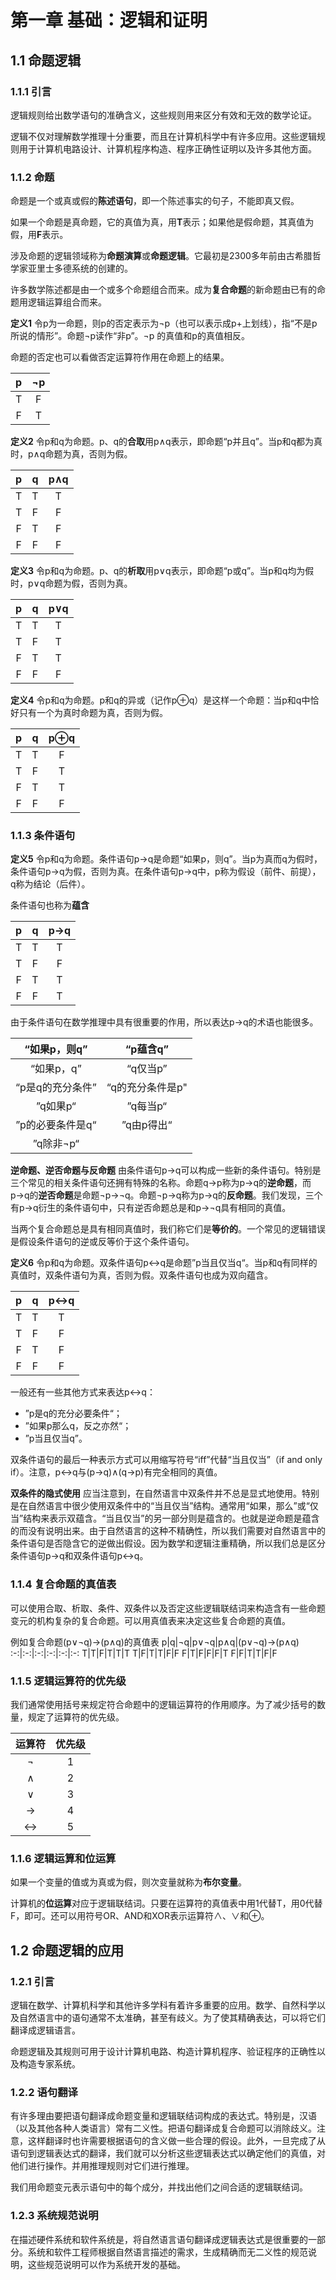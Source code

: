 # 第一章 基础：逻辑和证明

## 1.1 命题逻辑

### 1.1.1 引言

逻辑规则给出数学语句的准确含义，这些规则用来区分有效和无效的数学论证。

逻辑不仅对理解数学推理十分重要，而且在计算机科学中有许多应用。这些逻辑规则用于计算机电路设计、计算机程序构造、程序正确性证明以及许多其他方面。

### 1.1.2 命题

命题是一个或真或假的**陈述语句**，即一个陈述事实的句子，不能即真又假。

如果一个命题是真命题，它的真值为真，用**T**表示；如果他是假命题，其真值为假，用**F**表示。

涉及命题的逻辑领域称为**命题演算**或**命题逻辑**。它最初是2300多年前由古希腊哲学家亚里士多德系统的创建的。

许多数学陈述都是由一个或多个命题组合而来。成为**复合命题**的新命题由已有的命题用逻辑运算组合而来。

**定义1**
令p为一命题，则p的否定表示为¬p（也可以表示成p+上划线），指“不是p所说的情形”。命题¬p读作“非p”。¬p 的真值和p的真值相反。

命题的否定也可以看做否定运算符作用在命题上的结果。

p|¬p
:-:|:-:
T|F
F|T

**定义2**
令p和q为命题。p、q的**合取**用p∧q表示，即命题“p并且q”。当p和q都为真时，p∧q命题为真，否则为假。

p|q|p∧q
:-:|:-:|:-:
T|T|T
T|F|F
F|T|F
F|F|F

**定义3**
令p和q为命题。p、q的**析取**用p∨q表示，即命题“p或q”。当p和q均为假时，p∨q命题为假，否则为真。

p|q|p∨q
:-:|:-:|:-:
T|T|T
T|F|T
F|T|T
F|F|F

**定义4**
令p和q为命题。p和q的异或（记作p⊕q）是这样一个命题：当p和q中恰好只有一个为真时命题为真，否则为假。

p|q|p⊕q
:-:|:-:|:-:
T|T|F
T|F|T
F|T|T
F|F|F

### 1.1.3 条件语句

**定义5**
令p和q为命题。条件语句p→q是命题“如果p，则q”。当p为真而q为假时，条件语句p→q为假，否则为真。在条件语句p→q中，p称为假设（前件、前提），q称为结论（后件）。

条件语句也称为**蕴含**

p|q|p→q
:-:|:-:|:-:
T|T|T
T|F|F
F|T|T
F|F|T

由于条件语句在数学推理中具有很重要的作用，所以表达p→q的术语也能很多。

“如果p，则q”|“p蕴含q”
:-:|:-:
“如果p，q”|“q仅当p”
“p是q的充分条件”|“q的充分条件是p"
”q如果p“|”q每当p“
”p的必要条件是q“|”q由p得出“
”q除非¬p“|

**逆命题、逆否命题与反命题** 由条件语句p→q可以构成一些新的条件语句。特别是三个常见的相关条件语句还拥有特殊的名称。命题q→p称为p→q的**逆命题**，而p→q的**逆否命题**是命题¬p→¬q。命题¬p→q称为p→q的**反命题**。我们发现，三个有p→q衍生的条件语句中，只有逆否命题总是和p→¬q具有相同的真值。

当两个复合命题总是具有相同真值时，我们称它们是**等价的**。一个常见的逻辑错误是假设条件语句的逆或反等价于这个条件语句。

**定义6**
令p和q为命题。双条件语句p↔q是命题”p当且仅当q“。当p和q有同样的真值时，双条件语句为真，否则为假。双条件语句也成为双向蕴含。

p|q|p↔q
:-:|:-:|:-:
T|T|T
T|F|F
F|T|F
F|F|F

一般还有一些其他方式来表达p↔q：

* ”p是q的充分必要条件“；
* ”如果p那么q，反之亦然“；
* ”p当且仅当q”。

双条件语句的最后一种表示方式可以用缩写符号“iff”代替“当且仅当”（if and only if）。注意，p↔q与(p→q)∧(q→p)有完全相同的真值。

**双条件的隐式使用** 应当注意到，在自然语言中双条件并不总是显式地使用。特别是在自然语言中很少使用双条件中的“当且仅当”结构。通常用“如果，那么”或“仅当”结构来表示双蕴含。“当且仅当”的另一部分则是蕴含的。也就是逆命题是蕴含的而没有说明出来。由于自然语言的这种不精确性，所以我们需要对自然语言中的条件语句是否隐含它的逆做出假设。因为数学和逻辑注重精确，所以我们总是区分条件语句p→q和双条件语句p↔q。

### 1.1.4 复合命题的真值表

可以使用合取、析取、条件、双条件以及否定这些逻辑联结词来构造含有一些命题变元的机构复杂的复合命题。可以用真值表来决定这些复合命题的真值。

例如复合命题(p∨¬q)→(p∧q)的真值表
p|q|¬q|p∨¬q|p∧q|(p∨¬q)→(p∧q)
:-:|:-:|:-:|:-:|:-:|:-:
T|T|F|T|T|T
T|F|T|T|F|F
F|T|F|F|F|T
F|F|T|T|F|F

### 1.1.5 逻辑运算符的优先级

我们通常使用括号来规定符合命题中的逻辑运算符的作用顺序。为了减少括号的数量，规定了运算符的优先级。

运算符|优先级
:-:|:-:
¬|1
∧|2
∨|3
→|4
↔|5

### 1.1.6 逻辑运算和位运算

如果一个变量的值或为真或为假，则次变量就称为**布尔变量**。

计算机的**位运算**对应于逻辑联结词。只要在运算符的真值表中用1代替T，用0代替F，即可。还可以用符号OR、AND和XOR表示运算符∧、∨和⊕。

## 1.2 命题逻辑的应用

### 1.2.1 引言

逻辑在数学、计算机科学和其他许多学科有着许多重要的应用。数学、自然科学以及自然语言中的语句通常不太准确，甚至有歧义。为了使其精确表达，可以将它们翻译成逻辑语言。

命题逻辑及其规则可用于设计计算机电路、构造计算机程序、验证程序的正确性以及构造专家系统。

### 1.2.2 语句翻译

有许多理由要把语句翻译成命题变量和逻辑联结词构成的表达式。特别是，汉语（以及其他各种人类语言）常有二义性。把语句翻译成复合命题可以消除歧义。注意，这样翻译时也许需要根据语句的含义做一些合理的假设。此外，一旦完成了从语句到逻辑表达式的翻译，我们就可以分析这些逻辑表达式以确定他们的真值，对他们进行操作。并用推理规则对它们进行推理。

我们用命题变元表示语句中的每个成分，并找出他们之间合适的逻辑联结词。

### 1.2.3 系统规范说明

在描述硬件系统和软件系统是，将自然语言语句翻译成逻辑表达式是很重要的一部分。系统和软件工程师根据自然语言描述的需求，生成精确而无二义性的规范说明，这些规范说明可以作为系统开发的基础。
